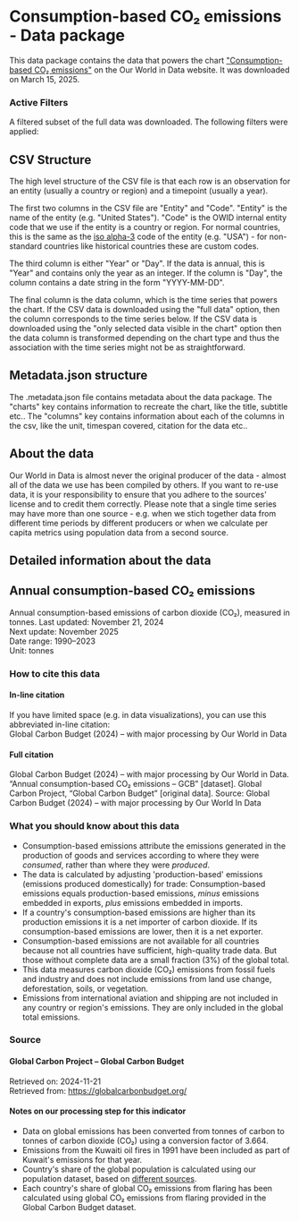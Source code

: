 # Consumption-based CO₂ emissions - Data package

This data package contains the data that powers the chart ["Consumption-based CO₂ emissions"](https://ourworldindata.org/grapher/consumption-co2-emissions?v=1&csvType=full&useColumnShortNames=false) on the Our World in Data website. It was downloaded on March 15, 2025.

### Active Filters

A filtered subset of the full data was downloaded. The following filters were applied:

## CSV Structure

The high level structure of the CSV file is that each row is an observation for an entity (usually a country or region) and a timepoint (usually a year).

The first two columns in the CSV file are "Entity" and "Code". "Entity" is the name of the entity (e.g. "United States"). "Code" is the OWID internal entity code that we use if the entity is a country or region. For normal countries, this is the same as the [iso alpha-3](https://en.wikipedia.org/wiki/ISO_3166-1_alpha-3) code of the entity (e.g. "USA") - for non-standard countries like historical countries these are custom codes.

The third column is either "Year" or "Day". If the data is annual, this is "Year" and contains only the year as an integer. If the column is "Day", the column contains a date string in the form "YYYY-MM-DD".

The final column is the data column, which is the time series that powers the chart. If the CSV data is downloaded using the "full data" option, then the column corresponds to the time series below. If the CSV data is downloaded using the "only selected data visible in the chart" option then the data column is transformed depending on the chart type and thus the association with the time series might not be as straightforward.

## Metadata.json structure

The .metadata.json file contains metadata about the data package. The "charts" key contains information to recreate the chart, like the title, subtitle etc.. The "columns" key contains information about each of the columns in the csv, like the unit, timespan covered, citation for the data etc..

## About the data

Our World in Data is almost never the original producer of the data - almost all of the data we use has been compiled by others. If you want to re-use data, it is your responsibility to ensure that you adhere to the sources' license and to credit them correctly. Please note that a single time series may have more than one source - e.g. when we stich together data from different time periods by different producers or when we calculate per capita metrics using population data from a second source.

## Detailed information about the data


## Annual consumption-based CO₂ emissions
Annual consumption-based emissions of carbon dioxide (CO₂), measured in tonnes.
Last updated: November 21, 2024  
Next update: November 2025  
Date range: 1990–2023  
Unit: tonnes  


### How to cite this data

#### In-line citation
If you have limited space (e.g. in data visualizations), you can use this abbreviated in-line citation:  
Global Carbon Budget (2024) – with major processing by Our World in Data

#### Full citation
Global Carbon Budget (2024) – with major processing by Our World in Data. “Annual consumption-based CO₂ emissions – GCB” [dataset]. Global Carbon Project, “Global Carbon Budget” [original data].
Source: Global Carbon Budget (2024) – with major processing by Our World In Data

### What you should know about this data
* Consumption-based emissions attribute the emissions generated in the production of goods and services according to where they were _consumed_, rather than where they were _produced_.
* The data is calculated by adjusting 'production-based' emissions (emissions produced domestically) for trade: Consumption-based emissions equals production-based emissions, _minus_ emissions embedded in exports, _plus_ emissions embedded in imports.
* If a country's consumption-based emissions are higher than its production emissions it is a net importer of carbon dioxide. If its consumption-based emissions are lower, then it is a net exporter.
* Consumption-based emissions are not available for all countries because not all countries have sufficient, high-quality trade data. But those without complete data are a small fraction (3%) of the global total.
* This data measures carbon dioxide (CO₂) emissions from fossil fuels and industry and does not include emissions from land use change, deforestation, soils, or vegetation.
* Emissions from international aviation and shipping are not included in any country or region's emissions. They are only included in the global total emissions.

### Source

#### Global Carbon Project – Global Carbon Budget
Retrieved on: 2024-11-21  
Retrieved from: https://globalcarbonbudget.org/  

#### Notes on our processing step for this indicator
- Data on global emissions has been converted from tonnes of carbon to tonnes of carbon dioxide (CO₂) using a conversion factor of 3.664.
- Emissions from the Kuwaiti oil fires in 1991 have been included as part of Kuwait's emissions for that year.
- Country's share of the global population is calculated using our population dataset, based on [different sources](https://ourworldindata.org/population-sources).
- Each country's share of global CO₂ emissions from flaring has been calculated using global CO₂ emissions from flaring provided in the Global Carbon Budget dataset.



    